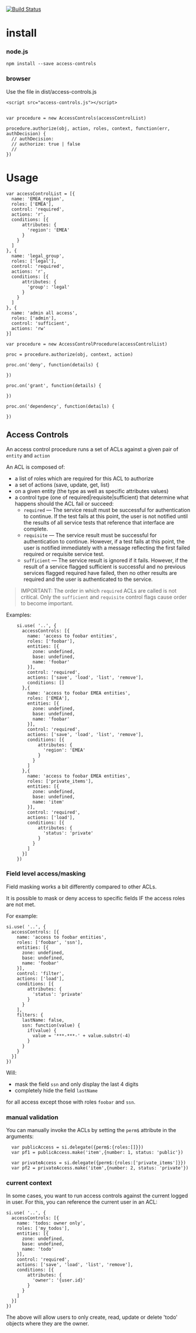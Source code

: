 [![Build Status](https://api.travis-ci.org/nherment/node-access-controls.png?branch=master)](https://travis-ci.org/nherment/node-access-controls)


# install

### node.js

    npm install --save access-controls

### browser

Use the file in dist/access-controls.js

    <script src="access-controls.js"></script>


    var procedure = new AccessControls(accessControlList)

    procedure.authorize(obj, action, roles, context, function(err, authDecision) {
      // authDecision:
      // authorize: true | false
      //
    })


# Usage

    var accessControlList = [{
      name: 'EMEA_region',
      roles: ['EMEA'],
      control: 'required',
      actions: 'r',
      conditions: [{
          attributes: {
            'region': 'EMEA'
          }
        }
      ]
    }, {
      name: 'legal_group',
      roles: ['legal'],
      control: 'required',
      actions: 'r',
      conditions: [{
          attributes: {
            'group': 'legal'
          }
        }
      ]
    }, {
      name: 'admin all access',
      roles: ['admin'],
      control: 'sufficient',
      actions: 'rw'
    }]

    var procedure = new AccessControlProcedure(accessControlList)

    proc = procedure.authorize(obj, context, action)

    proc.on('deny', function(details) {

    })

    proc.on('grant', function(details) {

    })

    proc.on('dependency', function(details) {

    })


## Access Controls

An access control procedure runs a set of ACLs against a given pair of ```entity``` and ```action```

An ACL is composed of:

- a list of roles which are required for this ACL to authorize
- a set of actions (save, update, get, list)
- on a given entity (the type as well as specific attributes values)
- a control type (one of required|requisite|sufficient) that determine what happens should the ACL fail or succeed:
  - ```required``` — The service result must be successful for authentication to continue. If the test fails at this point, the user is not notified until the results of all service tests that reference that interface are complete.
  - ```requisite``` — The service result must be successful for authentication to continue. However, if a test fails at this point, the user is notified immediately with a message reflecting the first failed required or requisite service test.
  - ```sufficient``` — The service result is ignored if it fails. However, if the result of a service flagged sufficient is successful and no previous services flagged required have failed, then no other results are required and the user is authenticated to the service.

> IMPORTANT: The order in which ```required``` ACLs are called is not critical. Only the ```sufficient``` and ```requisite``` control flags cause order to become important.

Examples:
```
    si.use( '..', {
      accessControls: [{
        name: 'access to foobar entities',
        roles: ['foobar'],
        entities: [{
          zone: undefined,
          base: undefined,
          name: 'foobar'
        }],
        control: 'required',
        actions: ['save', 'load', 'list', 'remove'],
        conditions: []
      },{
        name: 'access to foobar EMEA entities',
        roles: ['EMEA'],
        entities: [{
          zone: undefined,
          base: undefined,
          name: 'foobar'
        }],
        control: 'required',
        actions: ['save', 'load', 'list', 'remove'],
        conditions: [{
            attributes: {
              'region': 'EMEA'
            }
          }
        ]
      },{
        name: 'access to foobar EMEA entities',
        roles: ['private_items'],
        entities: [{
          zone: undefined,
          base: undefined,
          name: 'item'
        }],
        control: 'required',
        actions: ['load'],
        conditions: [{
            attributes: {
              'status': 'private'
            }
          }
        ]
      }]
    })
```

### Field level access/masking

Field masking works a bit differently compared to other ACLs.

It is possible to mask or deny access to specific fields IF the access roles are not met.

For example:

    si.use( '..', {
      accessControls: [{
        name: 'access to foobar entities',
        roles: ['foobar', 'ssn'],
        entities: [{
          zone: undefined,
          base: undefined,
          name: 'foobar'
        }],
        control: 'filter',
        actions: ['load'],
        conditions: [{
            attributes: {
              'status': 'private'
            }
          }
        ],
        filters: {
          lastName: false,
          ssn: function(value) {
            if(value) {
              value = '***-***-' + value.substr(-4)
            }
          }
        }
      }]
    })

Will:

- mask the field ```ssn``` and only display the last 4 digits
- completely hide the field ```lastName```

for all access except those with roles ```foobar``` and ```ssn```.

### manual validation

You can manually invoke the ACLs by setting the ```perm$``` attribute in the arguments:

      var publicAccess = si.delegate({perm$:{roles:[]}})
      var pf1 = publicAccess.make('item',{number: 1, status: 'public'})

      var privateAccess = si.delegate({perm$:{roles:['private_items']}})
      var pf2 = privateAccess.make('item',{number: 2, status: 'private'})

### current context

In some cases, you want to run access controls against the current logged in user.
For this, you can reference the current user in an ACL:


    si.use( '..', {
      accessControls: [{
        name: 'todos: owner only',
        roles: ['my_todos'],
        entities: [{
          zone: undefined,
          base: undefined,
          name: 'todo'
        }],
        control: 'required',
        actions: ['save', 'load', 'list', 'remove'],
        conditions: [{
            attributes: {
              'owner': '{user.id}'
            }
          }
        ]
      }]
    })

The above will allow users to only create, read, update or delete 'todo' objects where they are the owner.
